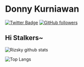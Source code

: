 # Donny Kurniawan
[![Twitter Badge](https://img.shields.io/twitter/follow/doniiawan?label=doniiawan&style=social)](https://twitter.com/doniiawan) 
[![GitHub followers](https://img.shields.io/github/followers/doniiawan?label=doniiawan&style=social)](https://github.com/doniiawan/?tab=follow)

## Hi Stalkers~






![Rizsky github stats](https://github-readme-stats.vercel.app/api?username=doniiawan&show_icons=true&hide_border=true) 

![Top Langs](https://github-readme-stats.vercel.app/api/top-langs/?username=doniiawan&layout=compact&hide_border=true)

